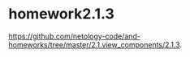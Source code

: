# homework2.1.3
https://github.com/netology-code/and-homeworks/tree/master/2.1.view_components/2.1.3.
